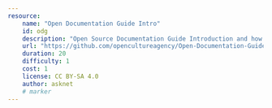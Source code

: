 ```yaml
---
resource:
    name: "Open Documentation Guide Intro"
    id: odg
    description: "Open Source Documentation Guide Introduction and how to use it"
    url: "https://github.com/opencultureagency/Open-Documentation-Guide"
    duration: 20
    difficulty: 1
    cost: 1
    license: CC BY-SA 4.0 
    author: asknet
    # marker
---
```

